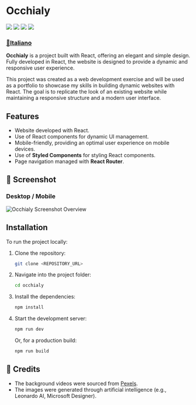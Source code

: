 # Occhialy
<img src="https://img.shields.io/badge/React-20232A?style=for-the-badge&logo=react&logoColor=61DAFB" />
<img src="https://img.shields.io/badge/styled--components-DB7093?style=for-the-badge&logo=styled-components&logoColor=white" />
<img src="https://img.shields.io/badge/React_Router-CA4245?style=for-the-badge&logo=react-router&logoColor=white" /> 
<a href="https://moreee-sa.github.io/occhialy/">
  <img src="https://img.shields.io/badge/GitHub%20Pages-222222?style=for-the-badge&logo=github%20Pages&logoColor=white" />
</a>

### [📜Italiano](README_IT.md)

**Occhialy** is a project built with React, offering an elegant and simple design. Fully developed in React, the website is designed to provide a dynamic and responsive user experience.

This project was created as a web development exercise and will be used as a portfolio to showcase my skills in building dynamic websites with React. The goal is to replicate the look of an existing website while maintaining a responsive structure and a modern user interface.

## Features
- Website developed with React.
- Use of React components for dynamic UI management.
- Mobile-friendly, providing an optimal user experience on mobile devices.
- Use of **Styled Components** for styling React components.
- Page navigation managed with **React Router**.

## 📸 Screenshot
### Desktop / Mobile
![Occhialy Screenshot Overview](screenshot/site_overview.png)

## Installation

To run the project locally:

1. Clone the repository:

   ```bash
   git clone <REPOSITORY_URL>
   ```

2. Navigate into the project folder:

   ```bash
   cd occhialy
   ```

3. Install the dependencies:

   ```bash
   npm install
   ```

4. Start the development server:

   ```bash
   npm run dev
   ```

   Or, for a production build:

   ```bash
   npm run build
   ```

## 📌 Credits
- The background videos were sourced from [Pexels](https://www.pexels.com/).
- The images were generated through artificial intelligence (e.g., Leonardo AI, Microsoft Designer).